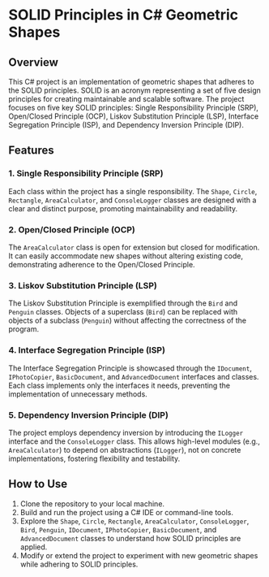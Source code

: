 # SOLID Principles in C# Geometric Shapes

## Overview

This C# project is an implementation of geometric shapes that adheres to the SOLID principles. SOLID is an acronym representing a set of five design principles for creating maintainable and scalable software. The project focuses on five key SOLID principles: Single Responsibility Principle (SRP), Open/Closed Principle (OCP), Liskov Substitution Principle (LSP), Interface Segregation Principle (ISP), and Dependency Inversion Principle (DIP).

## Features

### 1. Single Responsibility Principle (SRP)

Each class within the project has a single responsibility. The `Shape`, `Circle`, `Rectangle`, `AreaCalculator`, and `ConsoleLogger` classes are designed with a clear and distinct purpose, promoting maintainability and readability.

### 2. Open/Closed Principle (OCP)

The `AreaCalculator` class is open for extension but closed for modification. It can easily accommodate new shapes without altering existing code, demonstrating adherence to the Open/Closed Principle.

### 3. Liskov Substitution Principle (LSP)

The Liskov Substitution Principle is exemplified through the `Bird` and `Penguin` classes. Objects of a superclass (`Bird`) can be replaced with objects of a subclass (`Penguin`) without affecting the correctness of the program.

### 4. Interface Segregation Principle (ISP)

The Interface Segregation Principle is showcased through the `IDocument`, `IPhotoCopier`, `BasicDocument`, and `AdvancedDocument` interfaces and classes. Each class implements only the interfaces it needs, preventing the implementation of unnecessary methods.

### 5. Dependency Inversion Principle (DIP)

The project employs dependency inversion by introducing the `ILogger` interface and the `ConsoleLogger` class. This allows high-level modules (e.g., `AreaCalculator`) to depend on abstractions (`ILogger`), not on concrete implementations, fostering flexibility and testability.

## How to Use

1. Clone the repository to your local machine.
2. Build and run the project using a C# IDE or command-line tools.
3. Explore the `Shape`, `Circle`, `Rectangle`, `AreaCalculator`, `ConsoleLogger`, `Bird`, `Penguin`, `IDocument`, `IPhotoCopier`, `BasicDocument`, and `AdvancedDocument` classes to understand how SOLID principles are applied.
4. Modify or extend the project to experiment with new geometric shapes while adhering to SOLID principles.
